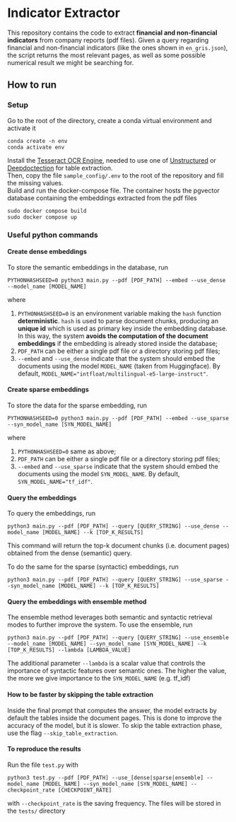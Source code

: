 # Indicator Extractor



This repository contains the code to extract **financial and non-financial indicators** from company reports (pdf files). Given a query regarding financial and non-financial indicators (like the ones shown in `en_gris.json`), the script returns the most relevant pages, as well as some possible numerical result we might be searching for.  



## How to run



### Setup



Go to the root of the directory, create a conda virtual environment and activate it

```
conda create -n env
conda activate env
```

Install the [Tesseract OCR Engine](https://github.com/tesseract-ocr/tesseract), needed to use one of [Unstructured](https://github.com/Unstructured-IO/unstructured) or [Deepdoctection](https://github.com/deepdoctection/deepdoctection) for table extraction.  
Then, copy the file `sample_config/.env` to the root of the repository and fill the missing values.  
Build and run the docker-compose file. The container hosts the pgvector database containing the embeddings extracted from the pdf files

```
sudo docker compose build
sudo docker compose up
```



### Useful python commands

#### Create dense embeddings

To store the semantic embeddings in the database, run

```
PYTHONHASHSEED=0 python3 main.py --pdf [PDF_PATH] --embed --use_dense --model_name [MODEL_NAME]
```

where

1. `PYTHONHASHSEED=0` is an environment variable making the `hash` function **deterministic**. `hash` is used to parse document chunks, producing an **unique id** which is used as primary key inside the embedding database. In this way, the system **avoids the computation of the document embeddings** if the embedding is already stored inside the database;
2. `PDF_PATH` can be either a single pdf file or a directory storing pdf files;
3. `--embed` and `--use_dense` indicate that the system should embed the documents using the model `MODEL_NAME` (taken from Huggingface). By default, `MODEL_NAME="intfloat/multilingual-e5-large-instruct"`.

#### Create sparse embeddings

To store the data for the sparse embedding, run

```
PYTHONHASHSEED=0 python3 main.py --pdf [PDF_PATH] --embed --use_sparse --syn_model_name [SYN_MODEL_NAME]
```

where

1. `PYTHONHASHSEED=0` same as above;
2. `PDF_PATH` can be either a single pdf file or a directory storing pdf files;
3. `--embed` and `--use_sparse` indicate that the system should embed the documents using the model `SYN_MODEL_NAME`. By default, `SYN_MODEL_NAME="tf_idf"`.

#### Query the embeddings

To query the embeddings, run

```
python3 main.py --pdf [PDF_PATH] --query [QUERY_STRING] --use_dense --model_name [MODEL_NAME] --k [TOP_K_RESULTS]
```

This command will return the top-k document chunks (i.e. document pages) obtained from the dense (semantic) query.

To do the same for the sparse (syntactic) embeddings, run

```
python3 main.py --pdf [PDF_PATH] --query [QUERY_STRING] --use_sparse --syn_model_name [MODEL_NAME] --k [TOP_K_RESULTS]
```

#### Query the embeddings with ensemble method

The ensemble method leverages both semantic and syntactic retrieval modes to further improve the system. To use the ensemble, run

```
python3 main.py --pdf [PDF_PATH] --query [QUERY_STRING] --use_ensemble --model_name [MODEL_NAME] --syn_model_name [SYN_MODEL_NAME] --k [TOP_K_RESULTS] --lambda [LAMBDA_VALUE]
```

The additional parameter `--lambda` is a scalar value that controls the importance of syntactic features over semantic ones. The higher the value, the more we give importance to the `SYN_MODEL_NAME` (e.g. tf_idf)


#### How to be faster by skipping the table extraction

Inside the final prompt that computes the answer, the model extracts by default the tables inside the document pages. This is done to improve the accuracy of the model, but it is slower.
To skip the table extraction phase, use the flag `--skip_table_extraction`.

#### To reproduce the results

Run the file `test.py` with

```
python3 test.py --pdf [PDF_PATH] --use_[dense|sparse|ensemble] --model_name [MODEL_NAME] --syn_model_name [SYN_MODEL_NAME] --checkpoint_rate [CHECKPOINT_RATE]
```

with `--checkpoint_rate` is the saving frequency. The files will be stored in the `tests/` directory
